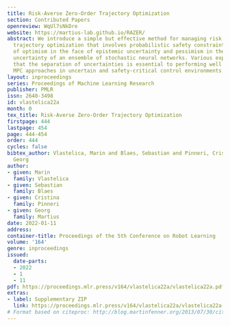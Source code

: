 ```yaml
---
title: Risk-Averse Zero-Order Trajectory Optimization
section: Contributed Papers
openreview: WqUl7sNkDre
website: https://martius-lab.github.io/RAZER/
abstract: We introduce a simple but effective method for managing risk in zero-order
  trajectory optimization that involves probabilistic safety constraints and balancing
  of optimism in the face of epistemic uncertainty and pessimism in the face of aleatoric
  uncertainty of an ensemble of stochastic neural networks. Various experiments indicate
  that the separation of uncertainties is essential to performing well with data-driven
  MPC approaches in uncertain and safety-critical control environments.
layout: inproceedings
series: Proceedings of Machine Learning Research
publisher: PMLR
issn: 2640-3498
id: vlastelica22a
month: 0
tex_title: Risk-Averse Zero-Order Trajectory Optimization
firstpage: 444
lastpage: 454
page: 444-454
order: 444
cycles: false
bibtex_author: Vlastelica, Marin and Blaes, Sebastian and Pinneri, Cristina and Martius,
  Georg
author:
- given: Marin
  family: Vlastelica
- given: Sebastian
  family: Blaes
- given: Cristina
  family: Pinneri
- given: Georg
  family: Martius
date: 2022-01-11
address:
container-title: Proceedings of the 5th Conference on Robot Learning
volume: '164'
genre: inproceedings
issued:
  date-parts:
  - 2022
  - 1
  - 11
pdf: https://proceedings.mlr.press/v164/vlastelica22a/vlastelica22a.pdf
extras:
- label: Supplementary ZIP
  link: https://proceedings.mlr.press/v164/vlastelica22a/vlastelica22a-supp.zip
# Format based on citeproc: http://blog.martinfenner.org/2013/07/30/citeproc-yaml-for-bibliographies/
---
```


